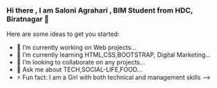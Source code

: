 ### Hi there , I am Saloni Agrahari , BIM Student from HDC, Biratnagar 👋


Here are some ideas to get you started:

- 🔭 I’m currently working on Web projects...
- 🌱 I’m currently learning HTML,CSS,BOOTSTRAP, Digital Marketing...
- 👯 I’m looking to collaborate on any projects...
- 💬 Ask me about TECH,SOCIAL-LIFE,FOOD... 
- ⚡ Fun fact: I am a Girl with both technical and management skills
-->
